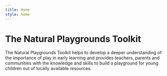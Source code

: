 ```yaml
---
title: Home
style: home
---
```


# The Natural Playgrounds Toolkit

The Natural Playgrounds Toolkit helps to develop a deeper understanding of the importance of play in early learning and provides teachers, parents and communities with the knowledge and skills to build a playground for young children out of locally available resources.
